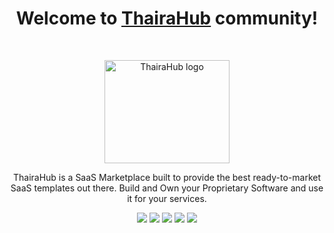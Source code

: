 <h1 align="center">Welcome to <a href="https://thairahub.com/">ThairaHub</a> community!</h1><br>

<p align="center">
  <a href="https://thairahub.com/">
    <img src="https://avatars.githubusercontent.com/u/207939917?v=4" alt="ThairaHub logo" width="200" height="165">
  </a>
</p>

<p align="center">
  ThairaHub is a SaaS Marketplace built to provide the best ready-to-market SaaS templates out there. Build and Own your Proprietary Software and use it for your services.
</p>


<p align="center">
  <a href="https://youtube.com/@thairahub?feature=shared/"><img src="https://img.shields.io/badge/Youtube-%23E4405F?&style=for-the-badge&logo=youtube&logoColor=white" /></a>
  <a href="https://x.com/ThairaHub"><img src="https://img.shields.io/badge/Twitter-%231DA1F2.svg?&style=for-the-badge&logo=x&logoColor=white" /></a>
  <a href="https://www.instagram.com/thairahub/"><img src="https://img.shields.io/badge/Instagram-%23E4405F.svg?&style=for-the-badge&logo=instagram&logoColor=white" /></a>
  <a href="https://linkedin.com/company/thairahub"><img src="https://img.shields.io/badge/LinkedIn-%230077B5.svg?&style=for-the-badge&logo=linkedin&logoColor=white" /></a>
  <a href="https://www.tiktok.com/@thairahub"><img src="https://img.shields.io/badge/TikTok-%23181717.svg?&style=for-the-badge&logo=tiktok&logoColor=white" /></a>
</p>



